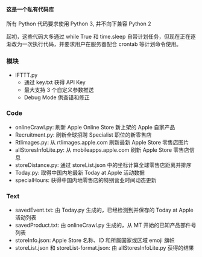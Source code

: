 #### 这是一个私有代码库

所有 Python 代码要求使用 Python 3, 并不向下兼容 Python 2

起初，这些代码大多通过 while True 和 time.sleep 自带计划任务，但现在正在逐渐改为一次执行代码，并要求用户在服务器配合 crontab 等计划命令使用。

### 模块
* IFTTT.py
    *  通过 key.txt 获得 API Key
    *  最大支持 3 个自定义参数推送
    *  Debug Mode 供查错和修正

### Code
* onlineCrawl.py: 刷新 Apple Online Store 新上架的 Apple 自家产品
* Recruitment.py: 刷新全球招聘 Specialist 职位的新零售店
* Rtlimages.py: 从 rtlimages.apple.com 刷新最新 Apple Store 零售店图片
* allStoresInfoLite.py: 从 mobileapps.apple.com 刷新 Apple Store 零售店信息
* storeDistance.py: 通过 storeList.json 中的坐标计算全球零售店距离并排序
* Today.py: 取得中国内地最新 Today at Apple 活动数据
* specialHours: 获得中国内地零售店的特别营业时间动态更新


### Text
* savedEvent.txt: 由 Today.py 生成的，已经检测到并保存的 Today at Apple 活动列表
* savedProduct.txt: 由 onlineCrawl.py 生成的，从 MT 开始的已知产品部件号列表
* storeInfo.json: Apple Store 名称、ID 和所属国家或区域 emoji 旗帜
* storeList.json 和 storeList-format.json: 由 allStoresInfoLite.py 获得的结果